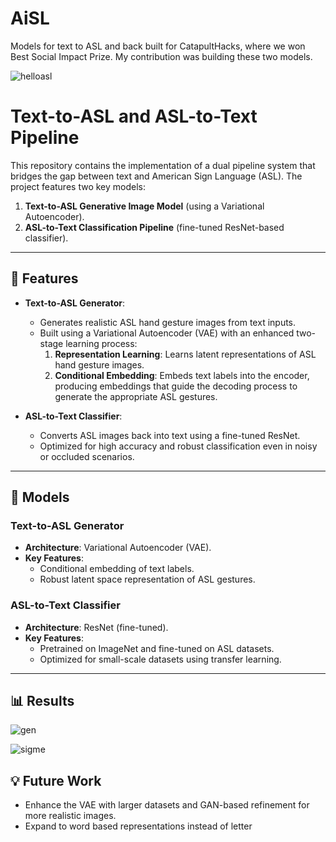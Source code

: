 # AiSL
Models for text to ASL and back built for CatapultHacks, where we won Best Social Impact Prize. My contribution was building these two models.

![helloasl](https://github.com/user-attachments/assets/2370e32f-212f-43bc-ae4c-df507d20a862)
# Text-to-ASL and ASL-to-Text Pipeline  

This repository contains the implementation of a dual pipeline system that bridges the gap between text and American Sign Language (ASL). The project features two key models:  
1. **Text-to-ASL Generative Image Model** (using a Variational Autoencoder).  
2. **ASL-to-Text Classification Pipeline** (fine-tuned ResNet-based classifier).  

---

## 🚀 Features  

- **Text-to-ASL Generator**:  
  - Generates realistic ASL hand gesture images from text inputs.  
  - Built using a Variational Autoencoder (VAE) with an enhanced two-stage learning process:  
    1. **Representation Learning**: Learns latent representations of ASL hand gesture images.  
    2. **Conditional Embedding**: Embeds text labels into the encoder, producing embeddings that guide the decoding process to generate the appropriate ASL gestures.  

- **ASL-to-Text Classifier**:  
  - Converts ASL images back into text using a fine-tuned ResNet.  
  - Optimized for high accuracy and robust classification even in noisy or occluded scenarios.  

---

## 🔬 Models  

### Text-to-ASL Generator  
- **Architecture**: Variational Autoencoder (VAE).  
- **Key Features**:  
  - Conditional embedding of text labels.  
  - Robust latent space representation of ASL gestures.  

### ASL-to-Text Classifier  
- **Architecture**: ResNet (fine-tuned).  
- **Key Features**:  
  - Pretrained on ImageNet and fine-tuned on ASL datasets.  
  - Optimized for small-scale datasets using transfer learning.  

---

## 📊 Results  
![gen](https://github.com/user-attachments/assets/1e4ee427-7f77-41c9-8bb6-037cac6ed48d)

![sigme](https://github.com/user-attachments/assets/c7a26844-7716-4321-8f7f-4d13aeb5d213)

## 💡 Future Work
-  Enhance the VAE with larger datasets and GAN-based refinement for more realistic images.
-  Expand to word based representations instead of letter

    
